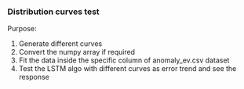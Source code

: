### Distribution curves test

Purpose:

1. Generate different curves
2. Convert the numpy array if required
3. Fit the data inside the specific column of anomaly_ev.csv dataset
4. Test the LSTM algo with different curves as error trend and see the response 